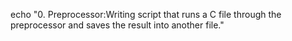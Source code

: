 echo "0. Preprocessor:Writing script that runs a C file through the preprocessor and saves the result into another file."
